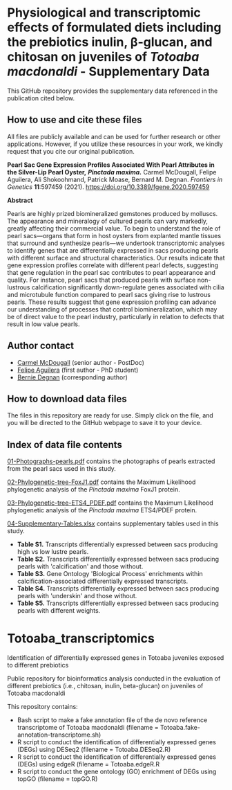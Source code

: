 # Physiological and transcriptomic effects of formulated diets including the prebiotics inulin, β-glucan, and chitosan on juveniles of *Totoaba macdonaldi* - Supplementary Data

This GitHub repository provides the supplementary data referenced in the publication cited below.

## How to use and cite these files 

All files are publicly available and can be used for further research or other applications. However, if you utilize these resources in your work, we kindly request that you cite our original publication.

**Pearl Sac Gene Expression Profiles Associated With Pearl Attributes in the Silver-Lip Pearl Oyster,** ***Pinctada maxima.*** Carmel McDougall, Felipe Aguilera, Ali Shokoohmand, Patrick Moase, Bernard M. Degnan. *Frontiers in Genetics* **11**:597459 (2021). https://doi.org/10.3389/fgene.2020.597459

**Abstract**

Pearls are highly prized biomineralized gemstones produced by molluscs. The appearance and mineralogy of cultured pearls can vary markedly, greatly affecting their commercial value. To begin to understand the role of pearl sacs—organs that form in host oysters from explanted mantle tissues that surround and synthesize pearls—we undertook transcriptomic analyses to identify genes that are differentially expressed in sacs producing pearls with different surface and structural characteristics. Our results indicate that gene expression profiles correlate with different pearl defects, suggesting that gene regulation in the pearl sac contributes to pearl appearance and quality. For instance, pearl sacs that produced pearls with surface non-lustrous calcification significantly down-regulate genes associated with cilia and microtubule function compared to pearl sacs giving rise to lustrous pearls. These results suggest that gene expression profiling can advance our understanding of processes that control biomineralization, which may be of direct value to the pearl industry, particularly in relation to defects that result in low value pearls.

## Author contact

- [Carmel McDougall](mailto:c.mcdougall@uq.edu.au) (senior author - PostDoc)
- [Felipe Aguilera](mailto:f.aguilera@uq.edu.au) (first author - PhD student)
- [Bernie Degnan](b.degnan@uq.edu.au) (corresponding author)

## How to download data files

The files in this repository are ready for use. Simply click on the file, and you will be directed to the GitHub webpage to save it to your device.

## Index of data file contents

[01-Photographs-pearls.pdf](https://github.com/faguil/Pearl-Sac-Gene-Expression/blob/main/01-Photographs-pearls.pdf) contains the photographs of pearls extracted from the pearl sacs used in this study.

[02-Phylogenetic-tree-FoxJ1.pdf](https://github.com/faguil/Pearl-Sac-Gene-Expression/blob/main/02-Phylogenetic-tree-FoxJ1.pdf) contains the Maximum Likelihood phylogenetic analysis of the *Pinctada maxima* FoxJ1 protein.

[03-Phylogenetic-tree-ETS4_PDEF.pdf](https://github.com/faguil/Pearl-Sac-Gene-Expression/blob/main/03-Phylogenetic-tree-ETS4_PDEF.pdf) contains the Maximum Likelihood phylogenetic analysis of the *Pinctada maxima* ETS4/PDEF protein.

[04-Supplementary-Tables.xlsx](https://github.com/faguil/Pearl-Sac-Gene-Expression/blob/main/04-Supplementary-Tables.xlsx) contains supplementary tables used in this study.

- **Table S1.** Transcripts differentially expressed between sacs producing high vs low lustre pearls. 
- **Table S2.** Transcripts differentially expressed between sacs producing pearls with 'calcification' and those without.
- **Table S3.** Gene Ontology 'Biological Process' enrichments within calcification-associated differentially expressed transcripts.
- **Table S4.** Transcripts differentially expressed between sacs producing pearls with 'underskin' and those without.
- **Table S5.** Transcripts differentially expressed between sacs producing pearls with different weights.



# Totoaba_transcriptomics
Identification of differentially expressed genes in Totoaba juveniles exposed to different prebiotics

Public repository for bioinformatics analysis conducted in the evaluation of different prebiotics (i.e., chitosan, inulin, beta-glucan) on juveniles of Totoaba macdonaldi

This repository contains:

* Bash script to make a fake annotation file of the de novo reference transcriptome of Totoaba macdonaldi (filename = Totoaba.fake-annotation-transcriptome.sh)
* R script to conduct the identification of differentially expressed genes (DEGs) using DESeq2 (filename = Totoaba.DESeq2.R)
* R script to conduct the identification of differentially expressed genes (DEGs) using edgeR (filename = Totoaba.edgeR.R
* R script to conduct the gene ontology (GO) enrichment of DEGs using topGO (filename = topGO.R)
